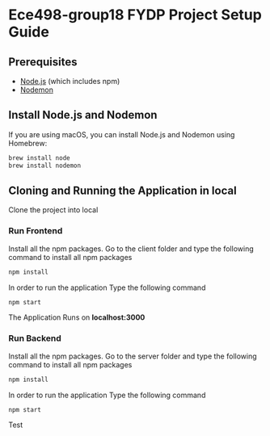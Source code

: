 # Ece498-group18 FYDP Project Setup Guide

## Prerequisites
- [Node.js](https://nodejs.org/) (which includes npm)
- [Nodemon](https://nodemon.io/)

## Install Node.js and Nodemon
If you are using macOS, you can install Node.js and Nodemon using Homebrew:
```bash
brew install node
brew install nodemon
```

## Cloning and Running the Application in local

Clone the project into local

### Run Frontend

Install all the npm packages. Go to the client folder and type the following command to install all npm packages

```bash
npm install
```

In order to run the application Type the following command

```bash
npm start
```

The Application Runs on **localhost:3000**

### Run Backend

Install all the npm packages. Go to the server folder and type the following command to install all npm packages

```bash
npm install
```

In order to run the application Type the following command

```bash
npm start
```



Test
